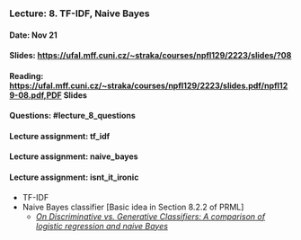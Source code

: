 ### Lecture: 8. TF-IDF, Naive Bayes
#### Date: Nov 21
#### Slides: https://ufal.mff.cuni.cz/~straka/courses/npfl129/2223/slides/?08
#### Reading: https://ufal.mff.cuni.cz/~straka/courses/npfl129/2223/slides.pdf/npfl129-08.pdf,PDF Slides
#### Questions: #lecture_8_questions
#### Lecture assignment: tf_idf
#### Lecture assignment: naive_bayes
#### Lecture assignment: isnt_it_ironic

- TF-IDF
- Naive Bayes classifier [Basic idea in Section 8.2.2 of PRML]
  - _[On Discriminative vs. Generative Classifiers: A comparison of logistic regression and naive Bayes](http://ai.stanford.edu/~ang/papers/nips01-discriminativegenerative.pdf)_
